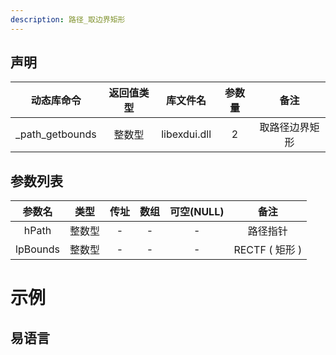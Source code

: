 ```yaml
---
description: 路径_取边界矩形
---
```





## 声明

|   动态库命令    | 返回值类型 |   库文件名   | 参数量 |      备注      |
| :-------------: | :--------: | :----------: | :----: | :------------: |
| _path_getbounds |   整数型   | libexdui.dll |   2    | 取路径边界矩形 |

## 参数列表

|  参数名  |  类型  | 传址 | 数组 | 可空(NULL) |      备注      |
| :------: | :----: | :--: | :--: | :--------: | :------------: |
|  hPath   | 整数型 |  -   |  -   |     -      |    路径指针    |
| lpBounds | 整数型 |  -   |  -   |     -      | RECTF ( 矩形 ) |

# 示例

## 易语言
